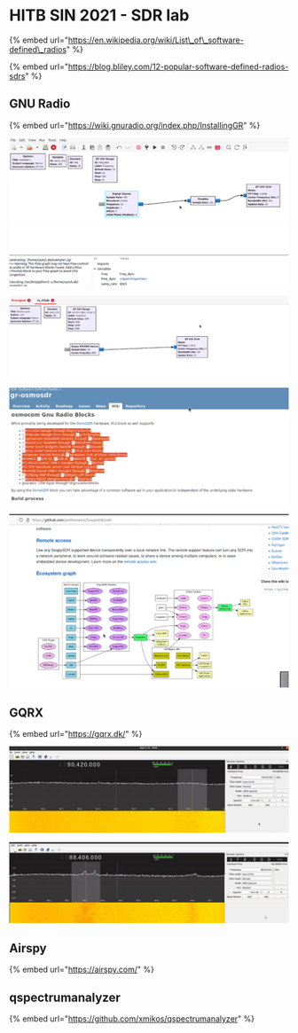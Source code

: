# HITB SIN 2021 - SDR lab

{% embed url="https://en.wikipedia.org/wiki/List\_of\_software-defined\_radios" %}

{% embed url="https://blog.bliley.com/12-popular-software-defined-radios-sdrs" %}

## GNU Radio

{% embed url="https://wiki.gnuradio.org/index.php/InstallingGR" %}

![](../.gitbook/assets/image%20%288%29.png)

![](../.gitbook/assets/image%20%2810%29.png)

![](../.gitbook/assets/image%20%285%29.png)

![](../.gitbook/assets/image%20%289%29.png)

## GQRX

{% embed url="https://gqrx.dk/" %}

![](../.gitbook/assets/image%20%287%29.png)

![](../.gitbook/assets/image%20%2811%29.png)

## Airspy

{% embed url="https://airspy.com/" %}

## qspectrumanalyzer

{% embed url="https://github.com/xmikos/qspectrumanalyzer" %}



